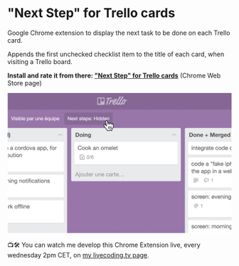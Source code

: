 # "Next Step" for Trello cards

Google Chrome extension to display the next task to be done on each Trello card.

Appends the first unchecked checklist item to the title of each card, when visiting a Trello board.

**Install and rate it from there: ["Next Step" for Trello cards](https://chrome.google.com/webstore/detail/next-step-for-trello-card/iajhmklhilkjgabejjemfbhmclgnmamf)** (Chrome Web Store page)

![Next step for trello screenshot](/docs/assets/next-step-anim-big.gif)

📺🛠 You can watch me develop this Chrome Extension live, every wednesday 2pm CET, on [my livecoding.tv page](https://www.livecoding.tv/adrienjoly/). 
